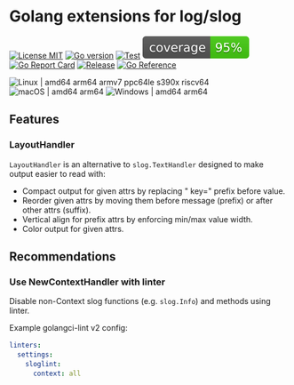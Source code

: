 # Golang extensions for log/slog

[![License MIT](https://img.shields.io/badge/license-MIT-royalblue.svg)](LICENSE)
[![Go version](https://img.shields.io/github/go-mod/go-version/powerman/slogx?color=blue)](https://go.dev/)
[![Test](https://img.shields.io/github/actions/workflow/status/powerman/slogx/test.yml?label=test)](https://github.com/powerman/slogx/actions/workflows/test.yml)
[![Coverage Status](https://raw.githubusercontent.com/powerman/slogx/gh-badges/coverage.svg)](https://github.com/powerman/slogx/actions/workflows/test.yml)
[![Go Report Card](https://goreportcard.com/badge/github.com/powerman/slogx)](https://goreportcard.com/report/github.com/powerman/slogx)
[![Release](https://img.shields.io/github/v/release/powerman/slogx?color=blue)](https://github.com/powerman/slogx/releases/latest)
[![Go Reference](https://pkg.go.dev/badge/github.com/powerman/slogx.svg)](https://pkg.go.dev/github.com/powerman/slogx)

![Linux | amd64 arm64 armv7 ppc64le s390x riscv64](https://img.shields.io/badge/Linux-amd64%20arm64%20armv7%20ppc64le%20s390x%20riscv64-royalblue)
![macOS | amd64 arm64](https://img.shields.io/badge/macOS-amd64%20arm64-royalblue)
![Windows | amd64 arm64](https://img.shields.io/badge/Windows-amd64%20arm64-royalblue)

## Features

### LayoutHandler

`LayoutHandler` is an alternative to `slog.TextHandler`
designed to make output easier to read with:

- Compact output for given attrs by replacing " key=" prefix before value.
- Reorder given attrs by moving them before message (prefix) or after other attrs (suffix).
- Vertical align for prefix attrs by enforcing min/max value width.
- Color output for given attrs.

## Recommendations

### Use NewContextHandler with linter

Disable non-Context slog functions (e.g. `slog.Info`) and methods using linter.

Example golangci-lint v2 config:

```yaml
linters:
  settings:
    sloglint:
      context: all
```
